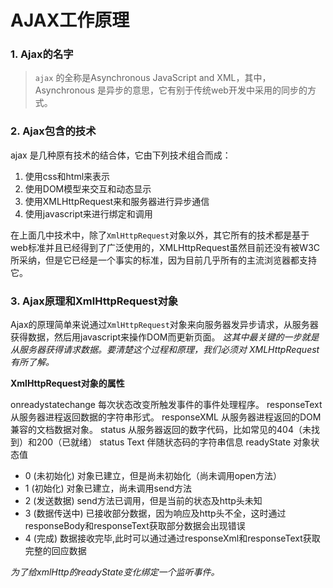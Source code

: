 # AJAX工作原理

### 1. Ajax的名字

>   `ajax` 的全称是Asynchronous JavaScript and XML，其中，Asynchronous 是异步的意思，它有别于传统web开发中采用的同步的方式。

### 2. Ajax包含的技术

ajax 是几种原有技术的结合体，它由下列技术组合而成：

1.  使用css和html来表示
2.  使用DOM模型来交互和动态显示
3.  使用XMLHttpRequest来和服务器进行异步通信
4.  使用javascript来进行绑定和调用

在上面几中技术中，除了`XmlHttpRequest`对象以外，其它所有的技术都是基于web标准并且已经得到了广泛使用的，XMLHttpRequest虽然目前还没有被W3C所采纳，但是它已经是一个事实的标准，因为目前几乎所有的主流浏览器都支持它。

### 3. Ajax原理和XmlHttpRequest对象

Ajax的原理简单来说通过`XmlHttpRequest`对象来向服务器发异步请求，从服务器获得数据，然后用javascript来操作DOM而更新页面。
*这其中最关键的一步就是从服务器获得请求数据。要清楚这个过程和原理，我们必须对 XMLHttpRequest有所了解。*

**XmlHttpRequest对象的属性**

onreadystatechange  每次状态改变所触发事件的事件处理程序。
responseText        从服务器进程返回数据的字符串形式。
responseXML         从服务器进程返回的DOM兼容的文档数据对象。
status              从服务器返回的数字代码，比如常见的404（未找到）和200（已就绪）
status Text         伴随状态码的字符串信息
readyState          对象状态值

-   0 (未初始化) 对象已建立，但是尚未初始化（尚未调用open方法）
-   1 (初始化) 对象已建立，尚未调用send方法
-   2 (发送数据) send方法已调用，但是当前的状态及http头未知
-   3 (数据传送中) 已接收部分数据，因为响应及http头不全，这时通过responseBody和responseText获取部分数据会出现错误
-   4 (完成) 数据接收完毕,此时可以通过通过responseXml和responseText获取完整的回应数据

*为了给xmlHttp的readyState变化绑定一个监听事件。*